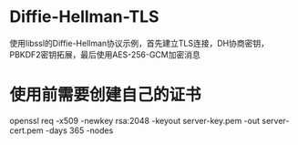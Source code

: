 # Diffie-Hellman-TLS
使用libssl的Diffie-Hellman协议示例，首先建立TLS连接，DH协商密钥，PBKDF2密钥拓展，最后使用AES-256-GCM加密消息
# 使用前需要创建自己的证书
openssl req -x509 -newkey rsa:2048 -keyout server-key.pem -out server-cert.pem -days 365 -nodes
